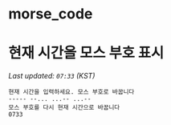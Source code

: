 # morse_code
# 현재 시간을 모스 부호 표시
<!-- MORSE_TIME_START -->
_Last updated: `07:33` (KST)_

```
현재 시간을 입력하세요. 모스 부호로 바꿉니다
----- --... ...-- ...--
모스 부호를 다시 현재 시간으로 바꿉니다
0733
```
<!-- MORSE_TIME_END -->
